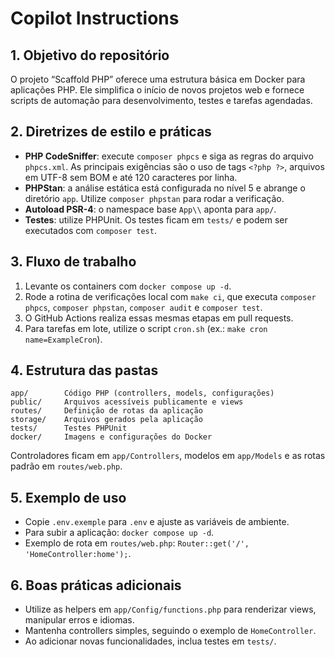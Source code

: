 # Copilot Instructions

## 1. Objetivo do repositório
O projeto “Scaffold PHP” oferece uma estrutura básica em Docker para aplicações PHP. Ele simplifica o início de novos projetos web e fornece scripts de automação para desenvolvimento, testes e tarefas agendadas.

## 2. Diretrizes de estilo e práticas
- **PHP CodeSniffer**: execute `composer phpcs` e siga as regras do arquivo `phpcs.xml`. As principais exigências são o uso de tags `<?php ?>`, arquivos em UTF-8 sem BOM e até 120 caracteres por linha.
- **PHPStan**: a análise estática está configurada no nível 5 e abrange o diretório `app`. Utilize `composer phpstan` para rodar a verificação.
- **Autoload PSR-4**: o namespace base `App\\` aponta para `app/`.
- **Testes**: utilize PHPUnit. Os testes ficam em `tests/` e podem ser executados com `composer test`.

## 3. Fluxo de trabalho
1. Levante os containers com `docker compose up -d`.
2. Rode a rotina de verificações local com `make ci`, que executa `composer phpcs`, `composer phpstan`, `composer audit` e `composer test`.
3. O GitHub Actions realiza essas mesmas etapas em pull requests.
4. Para tarefas em lote, utilize o script `cron.sh` (ex.: `make cron name=ExampleCron`).

## 4. Estrutura das pastas
```
app/        Código PHP (controllers, models, configurações)
public/     Arquivos acessíveis publicamente e views
routes/     Definição de rotas da aplicação
storage/    Arquivos gerados pela aplicação
tests/      Testes PHPUnit
docker/     Imagens e configurações do Docker
```
Controladores ficam em `app/Controllers`, modelos em `app/Models` e as rotas padrão em `routes/web.php`.

## 5. Exemplo de uso
- Copie `.env.exemple` para `.env` e ajuste as variáveis de ambiente.
- Para subir a aplicação: `docker compose up -d`.
- Exemplo de rota em `routes/web.php`: `Router::get('/', 'HomeController:home');`.

## 6. Boas práticas adicionais
- Utilize as helpers em `app/Config/functions.php` para renderizar views, manipular erros e idiomas.
- Mantenha controllers simples, seguindo o exemplo de `HomeController`.
- Ao adicionar novas funcionalidades, inclua testes em `tests/`.

